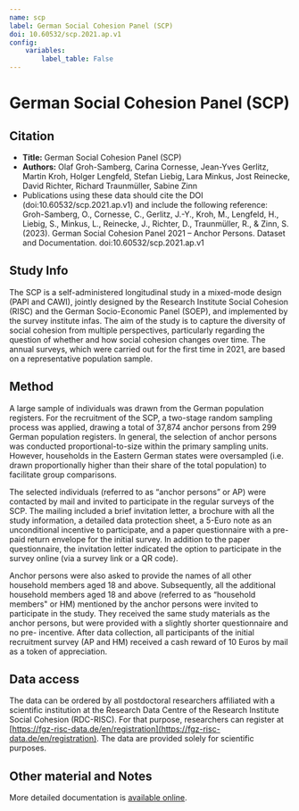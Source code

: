 ```yaml
---
name: scp
label: German Social Cohesion Panel (SCP)
doi: 10.60532/scp.2021.ap.v1
config:
    variables:
        label_table: False
---
```


# German Social Cohesion Panel (SCP)

## Citation

* **Title:** German Social Cohesion Panel (SCP)
* **Authors:** Olaf Groh-Samberg, Carina Cornesse, Jean-Yves Gerlitz, Martin Kroh, Holger Lengfeld, Stefan Liebig, Lara Minkus, Jost Reinecke, David Richter, Richard Traunmüller, Sabine Zinn
* Publications using these data should cite the DOI (doi:10.60532/scp.2021.ap.v1) and include the following reference:
Groh-Samberg, O., Cornesse, C., Gerlitz, J.-Y., Kroh, M., Lengfeld, H., Liebig, S., Minkus, L., Reinecke, J., Richter, D., Traunmüller, R., & Zinn, S. (2023). German Social Cohesion Panel 2021 – Anchor Persons. Dataset and Documentation. doi:10.60532/scp.2021.ap.v1

## Study Info

The SCP is a self-administered longitudinal study in a mixed-mode design (PAPI and CAWI), jointly designed by the Research Institute Social Cohesion (RISC) and the German Socio-Economic Panel (SOEP), and implemented by the survey institute infas. The aim of the study is to capture the diversity of social cohesion from multiple perspectives, particularly regarding the question of whether and how social cohesion changes over time. The annual surveys, which were carried out for the first time in 2021, are based on a representative population sample. 

## Method
A large sample of individuals was drawn from the German population registers. For the recruitment of the SCP, a two-stage random sampling process was applied, drawing a total of 37,874 anchor persons from 299 German population registers. In general, the selection of anchor persons was conducted proportional-to-size within the primary sampling units. However, households in the Eastern German states were oversampled (i.e. drawn proportionally higher than their share of the total population) to facilitate group comparisons.

The selected individuals (referred to as “anchor persons” or AP) were contacted by mail and invited to participate in the regular surveys of the SCP. The mailing included a brief invitation letter, a brochure with all the study information, a detailed data protection sheet, a 5-Euro note as an unconditional incentive to participate, and a paper questionnaire with a pre-paid return envelope for the initial survey. In addition to the paper questionnaire, the invitation letter indicated the option to participate in the survey online (via a survey link or a QR code). 

Anchor persons were also asked to provide the names of all other household members aged 18 and above. Subsequently, all the additional household members aged 18 and above (referred to as “household members" or HM) mentioned by the anchor persons were invited to participate in the study. They received the same study materials as
the anchor persons, but were provided with a slightly shorter questionnaire and no pre-
incentive. After data collection, all participants of the initial recruitment survey (AP and
HM) received a cash reward of 10 Euros by mail as a token of appreciation.

## Data access

The data can be ordered by all postdoctoral researchers affiliated with a scientific institution at the Research Data Centre of the Research Institute Social Cohesion (RDC-RISC). For that purpose, researchers can register at [https://fgz-risc-data.de/en/registration](https://fgz-risc-data.de/en/registration). The data are provided solely for scientific purposes.

## Other material and Notes

More detailed documentation is [available online](https://fgz-risc-data.de/datenportal/datenangebot/german_social_cohesion_panel/anchor_persons_2021/).
